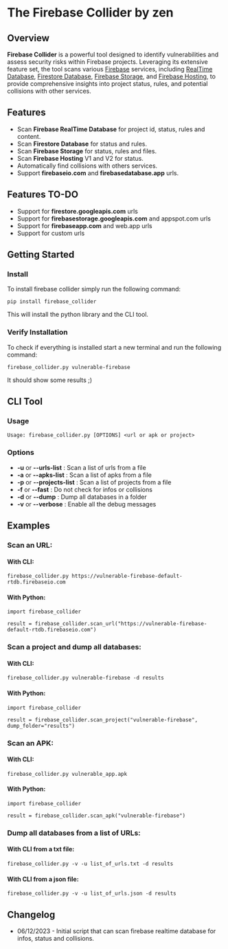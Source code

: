 # The Firebase Collider by zen


## Overview
**Firebase Collider** is a powerful tool designed to identify vulnerabilities and assess security risks within Firebase projects. Leveraging its extensive feature set, the tool scans various [Firebase](https://firebase.google.com/) services, including [RealTime Database](https://firebase.google.com/docs/database), [Firestore Database](https://firebase.google.com/docs/firestore), [Firebase Storage](https://firebase.google.com/docs/storage), and [Firebase Hosting](https://firebase.google.com/docs/hosting), to provide comprehensive insights into project status, rules, and potential collisions with other services.


## Features
* Scan **Firebase RealTime Database** for project id, status, rules and content.
* Scan **Firestore Database** for status and rules.
* Scan **Firebase Storage** for status, rules and files.
* Scan **Firebase Hosting** V1 and V2 for status.
* Automatically find collisions with others services.
* Support **firebaseio.com** and **firebasedatabase.app** urls.


## Features TO-DO
- Support for **firestore.googleapis.com** urls
- Support for **firebasestorage.googleapis.com** and appspot.com urls
- Support for **firebaseapp.com** and web.app urls
- Support for custom urls


## Getting Started
### Install
To install firebase collider simply run the following command:
```
pip install firebase_collider
```
This will install the python library and the CLI tool.

### Verify Installation
To check if everything is installed start a new terminal and run the following command:
```
firebase_collider.py vulnerable-firebase
```
It should show some results ;)


## CLI Tool

### Usage
```
Usage: firebase_collider.py [OPTIONS] <url or apk or project>
```


### Options
* **-u** or **--urls-list** <filename>      : Scan a list of urls from a file
* **-a** or **--apks-list** <filename>      : Scan a list of apks from a file
* **-p** or **--projects-list** <filename>  : Scan a list of projects from a file
* **-f** or **--fast**                      : Do not check for infos or collisions
* **-d** or **--dump** <foldername>         : Dump all databases in a folder
* **-v** or **--verbose**                   : Enable all the debug messages


## Examples

### Scan an URL:
#### With CLI:
```
firebase_collider.py https://vulnerable-firebase-default-rtdb.firebaseio.com
```

#### With Python:
```
import firebase_collider

result = firebase_collider.scan_url("https://vulnerable-firebase-default-rtdb.firebaseio.com")
```

### Scan a project and dump all databases:
#### With CLI:
```
firebase_collider.py vulnerable-firebase -d results
```

#### With Python:
```
import firebase_collider

result = firebase_collider.scan_project("vulnerable-firebase", dump_folder="results")
```

### Scan an APK:
#### With CLI:
```
firebase_collider.py vulnerable_app.apk
```

#### With Python:
```
import firebase_collider

result = firebase_collider.scan_apk("vulnerable-firebase")
```

### Dump all databases from a list of URLs:
#### With CLI from a txt file:
```
firebase_collider.py -v -u list_of_urls.txt -d results
```

#### With CLI from a json file:
```
firebase_collider.py -v -u list_of_urls.json -d results
```


## Changelog
- 06/12/2023 - Initial script that can scan firebase realtime database for infos, status and collisions.